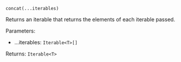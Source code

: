 `concat(...iterables)`

Returns an iterable that returns the elements of each iterable passed.

Parameters:
* ...iterables: `Iterable<T>[]`

Returns: `Iterable<T>`
